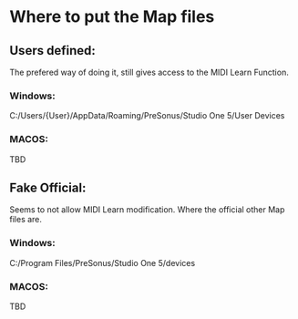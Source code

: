 # Where to put the Map files

## Users defined:

The prefered way of doing it, still gives access to the MIDI Learn Function.

### Windows:

C:/Users/{User}/AppData/Roaming/PreSonus/Studio One 5/User Devices

### MACOS:

TBD


## Fake Official:

Seems to not allow MIDI Learn modification. Where the official other Map files are.

### Windows:

C:/Program Files/PreSonus/Studio One 5/devices

### MACOS:

TBD

